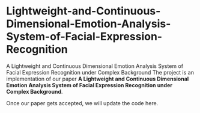 # Lightweight-and-Continuous-Dimensional-Emotion-Analysis-System-of-Facial-Expression-Recognition
A Lightweight and Continuous Dimensional Emotion Analysis System of Facial Expression Recognition under Complex Background
The project is an implementation of our paper **A Lightweight and Continuous Dimensional Emotion Analysis System of Facial Expression Recognition under Complex Background**.

Once our paper gets accepted, we will update the code here.
